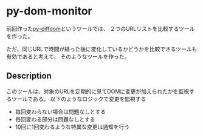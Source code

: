 # py-dom-monitor
前回作った[py-diffdom](https://github.com/Taurin190/py-diffdom)というツールでは、
２つのURLリストを比較するツールを作った。

ただ、同じURLで時間が経った後に変化しているかどうかを比較できるツールも有効であると考えて、
そのようなツールを作った。

## Description
このツールは、対象のURLを定期的に見てDOMに変更が加えられたかを監視するツールである。
以下のようなロジックで変更を監視する
- 毎回変わらない場合は問題なしとする
- 毎回変わる部分は問題なしとする
- 10回に1回変わるような特異な変更は通知を行う

